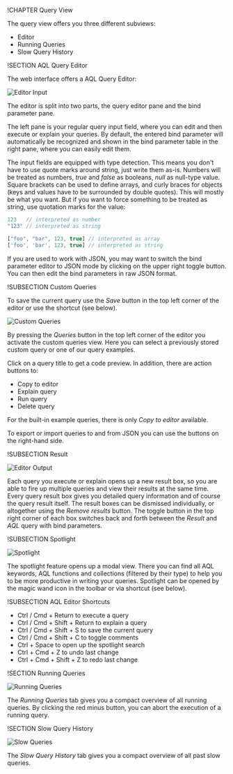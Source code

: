 !CHAPTER Query View

The query view offers you three different subviews:

- Editor
- Running Queries
- Slow Query History

!SECTION AQL Query Editor

The web interface offers a AQL Query Editor:

![Editor Input](images/queryEditorInput.png)

The editor is split into two parts, the query editor pane and the bind
parameter pane.

The left pane is your regular query input field, where you can edit and then
execute or explain your queries. By default, the entered bind parameter will
automatically be recognized and shown in the bind parameter table in the right
pane, where you can easily edit them.

The input fields are equipped with type detection. This means you don't have to
use quote marks around string, just write them as-is. Numbers will be treated
as numbers, *true* and *false* as booleans, *null* as null-type value. Square
brackets can be used to define arrays, and curly braces for objects (keys and
values have to be surrounded by double quotes). This will mostly be what you want.
But if you want to force something to be treated as string, use quotation marks
for the value:

```js
123   // interpreted as number
"123" // interpreted as string

["foo", "bar", 123, true] // interpreted as array
['foo', 'bar', 123, true] // interpreted as string
```

If you are used to work with JSON, you may want to switch the bind parameter
editor to JSON mode by clicking on the upper right toggle button.  You can then
edit the bind parameters in raw JSON format.

!SUBSECTION Custom Queries

To save the current query use the *Save* button in the top left corner of
the editor or use the shortcut (see below).

![Custom Queries](images/queryCustoms.png)

By pressing the *Queries* button in the top left corner of the editor you
activate the custom queries view. Here you can select a previously stored custom
query or one of our query examples.

Click on a query title to get a code preview. In addition, there are action
buttons to:

- Copy to editor
- Explain query
- Run query
- Delete query

For the built-in example queries, there is only *Copy to editor* available.

To export or import queries to and from JSON you can use the buttons on the
right-hand side.

!SUBSECTION Result

![Editor Output](images/queryEditorOutput.png)

Each query you execute or explain opens up a new result box, so you are able
to fire up multiple queries and view their results at the same time. Every query
result box gives you detailed query information and of course the query result
itself. The result boxes can be dismissed individually, or altogether using the
*Remove results* button. The toggle button in the top right corner of each box
switches back and forth between the *Result* and *AQL* query with bind parameters.

!SUBSECTION Spotlight

![Spotlight](images/querySpotlight.png)

The spotlight feature opens up a modal view. There you can find all AQL keywords,
AQL functions and collections (filtered by their type) to help you to be more
productive in writing your queries. Spotlight can be opened by the magic wand icon
in the toolbar or via shortcut (see below).

!SUBSECTION AQL Editor Shortcuts

- Ctrl / Cmd + Return to execute a query
- Ctrl / Cmd + Shift + Return to explain a query
- Ctrl / Cmd + Shift + S to save the current query
- Ctrl / Cmd + Shift + C to toggle comments  
- Ctrl + Space to open up the spotlight search
- Ctrl + Cmd + Z to undo last change
- Ctrl + Cmd + Shift + Z to redo last change
  
!SECTION Running Queries

![Running Queries](images/runningQueries.png)

The *Running Queries* tab gives you a compact overview of all running queries.
By clicking the red minus button, you can abort the execution of a running query.

!SECTION Slow Query History

![Slow Queries](images/slowQueries.png)

The *Slow Query History* tab gives you a compact overview of all past slow queries.
